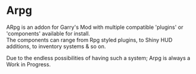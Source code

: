 Arpg
====


ARpg is an addon for Garry's Mod with multiple compatible 'plugins' or 'components' available for install.                
The components can range from Rpg styled plugins, to Shiny HUD additions, to inventory systems & so on.


Due to the endless possibilities of having such a system; Arpg is always a Work in Progress.
